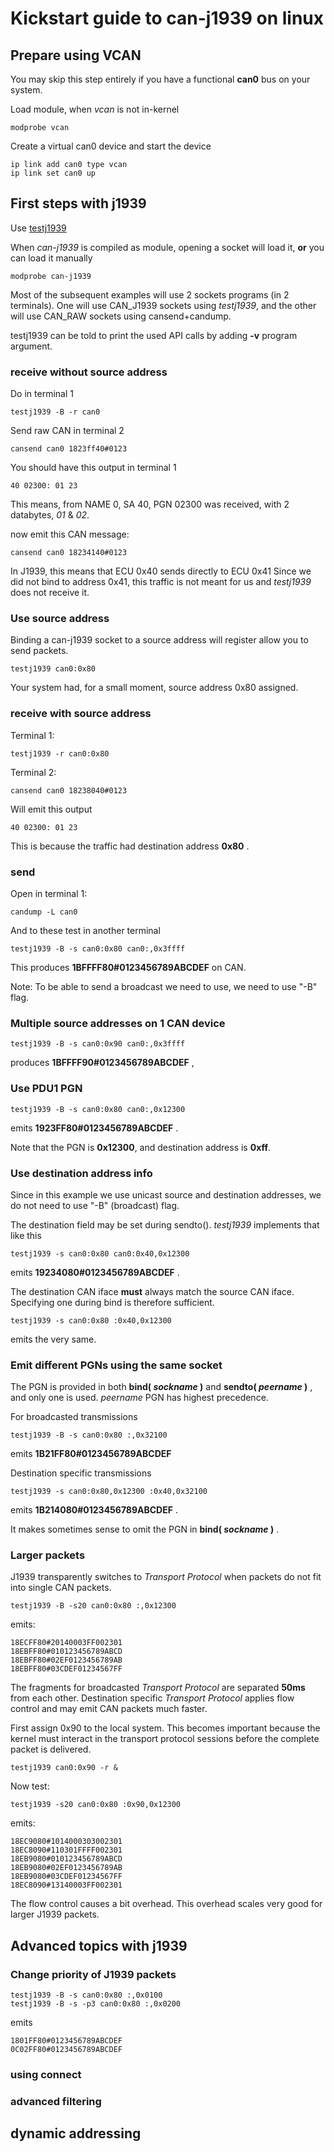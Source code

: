 # Kickstart guide to can-j1939 on linux

## Prepare using VCAN

You may skip this step entirely if you have a functional
**can0** bus on your system.

Load module, when *vcan* is not in-kernel

	modprobe vcan

Create a virtual can0 device and start the device

	ip link add can0 type vcan
	ip link set can0 up

## First steps with j1939

Use [testj1939](testj1939.c)

When *can-j1939* is compiled as module, opening a socket will load it,
__or__ you can load it manually

	modprobe can-j1939

Most of the subsequent examples will use 2 sockets programs (in 2 terminals).
One will use CAN_J1939 sockets using *testj1939*,
and the other will use CAN_RAW sockets using cansend+candump.

testj1939 can be told to print the used API calls by adding **-v** program argument.

### receive without source address

Do in terminal 1

	testj1939 -B -r can0

Send raw CAN in terminal 2

	cansend can0 1823ff40#0123

You should have this output in terminal 1

	40 02300: 01 23

This means, from NAME 0, SA 40, PGN 02300 was received,
with 2 databytes, *01* & *02*.

now emit this CAN message:

	cansend can0 18234140#0123

In J1939, this means that ECU 0x40 sends directly to ECU 0x41
Since we did not bind to address 0x41, this traffic
is not meant for us and *testj1939* does not receive it.

### Use source address

Binding a can-j1939 socket to a source address will register
allow you to send packets.

	testj1939 can0:0x80

Your system had, for a small moment, source address 0x80 assigned.

### receive with source address

Terminal 1:

	testj1939 -r can0:0x80

Terminal 2:

	cansend can0 18238040#0123

Will emit this output

	40 02300: 01 23

This is because the traffic had destination address __0x80__ .

### send

Open in terminal 1:

	candump -L can0

And to these test in another terminal

	testj1939 -B -s can0:0x80 can0:,0x3ffff

This produces **1BFFFF80#0123456789ABCDEF** on CAN.

Note: To be able to send a broadcast we need to use, we need to use "-B" flag.

### Multiple source addresses on 1 CAN device

	testj1939 -B -s can0:0x90 can0:,0x3ffff

produces **1BFFFF90#0123456789ABCDEF** ,

### Use PDU1 PGN

	testj1939 -B -s can0:0x80 can0:,0x12300

emits **1923FF80#0123456789ABCDEF** .

Note that the PGN is **0x12300**, and destination address is **0xff**.

### Use destination address info

Since in this example we use unicast source and destination addresses, we do
not need to use "-B" (broadcast) flag.

The destination field may be set during sendto().
*testj1939* implements that like this

	testj1939 -s can0:0x80 can0:0x40,0x12300

emits **19234080#0123456789ABCDEF** .

The destination CAN iface __must__ always match the source CAN iface.
Specifying one during bind is therefore sufficient.

	testj1939 -s can0:0x80 :0x40,0x12300

emits the very same.

### Emit different PGNs using the same socket

The PGN is provided in both __bind( *sockname* )__ and
__sendto( *peername* )__ , and only one is used.
*peername* PGN has highest precedence.

For broadcasted transmissions

	testj1939 -B -s can0:0x80 :,0x32100

emits **1B21FF80#0123456789ABCDEF**

Destination specific transmissions

	testj1939 -s can0:0x80,0x12300 :0x40,0x32100

emits **1B214080#0123456789ABCDEF** .

It makes sometimes sense to omit the PGN in __bind( *sockname* )__ .

### Larger packets

J1939 transparently switches to *Transport Protocol* when packets
do not fit into single CAN packets.

	testj1939 -B -s20 can0:0x80 :,0x12300

emits:

	18ECFF80#20140003FF002301
	18EBFF80#010123456789ABCD
	18EBFF80#02EF0123456789AB
	18EBFF80#03CDEF01234567FF

The fragments for broadcasted *Transport Protocol* are separated
__50ms__ from each other.
Destination specific *Transport Protocol* applies flow control
and may emit CAN packets much faster.

First assign 0x90 to the local system.
This becomes important because the kernel must interact in the
transport protocol sessions before the complete packet is delivered.

	testj1939 can0:0x90 -r &

Now test:

	testj1939 -s20 can0:0x80 :0x90,0x12300

emits:

	18EC9080#1014000303002301
	18EC8090#110301FFFF002301
	18EB9080#010123456789ABCD
	18EB9080#02EF0123456789AB
	18EB9080#03CDEF01234567FF
	18EC8090#13140003FF002301

The flow control causes a bit overhead.
This overhead scales very good for larger J1939 packets.

## Advanced topics with j1939

### Change priority of J1939 packets

	testj1939 -B -s can0:0x80 :,0x0100
	testj1939 -B -s -p3 can0:0x80 :,0x0200

emits

	1801FF80#0123456789ABCDEF
	0C02FF80#0123456789ABCDEF

### using connect

### advanced filtering

## dynamic addressing
